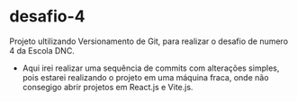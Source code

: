 # desafio-4
Projeto ultilizando Versionamento de Git, para realizar o desafio de numero 4 da Escola DNC.


* Aqui irei realizar uma sequência de commits com alterações simples, pois estarei realizando o projeto em uma máquina fraca, onde não consegigo abrir projetos em React.js e Vite.js.
